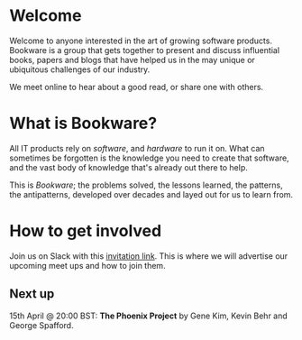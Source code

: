 # Welcome

Welcome to anyone interested in the art of growing software products. Bookware is a group that gets together to present and discuss influential books, papers and blogs that have helped us in the may unique or ubiquitous challenges of our industry.

We meet online to hear about a good read, or share one with others.

# What is Bookware?

All IT products rely on *software*, and *hardware* to run it on. What can sometimes be forgotten is the knowledge you need to create that software, and the vast body of knowledge that's already out there to help.

This is *Bookware*; the problems solved, the lessons learned, the patterns, the antipatterns, developed over decades and layed out for us to learn from.

# How to get involved

Join us on Slack with this [invitation link](https://join.slack.com/t/bookware/shared_invite/zt-oeq6s8ud-~zbNxfnEUK~cQMheVPdG8g). This is where we will advertise our upcoming meet ups and how to join them.

## Next up

15th April @ 20:00 BST: **The Phoenix Project** by Gene Kim, Kevin Behr and George Spafford.